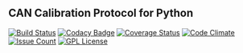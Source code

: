 
## CAN Calibration Protocol for Python


[![Build Status](https://travis-ci.org/pySART/pyccp.svg)](https://travis-ci.org/pySART/pyccp)
[![Codacy Badge](https://api.codacy.com/project/badge/Grade/55195da4b51540beab86905d040cf162)](https://www.codacy.com/app/cpu12-gems/pyccp?utm_source=github.com&amp;utm_medium=referral&amp;utm_content=pySART/pyccp&amp;utm_campaign=Badge_Grade)
[![Coverage Status](https://coveralls.io/repos/github/pySART/pyccp/badge.svg?branch=master)](https://coveralls.io/github/pySART/pyccp?branch=master)
[![Code Climate](https://codeclimate.com/github/pySART/pyccp/badges/gpa.svg)](https://codeclimate.com/github/pySART/pyccp)
[![Issue Count](https://codeclimate.com/github/pySART/pyccp/badges/issue_count.svg)](https://codeclimate.com/github/pySART/pyccp)
[![GPL License](http://img.shields.io/badge/license-GPL-blue.svg)](http://opensource.org/licenses/GPL-2.0)



